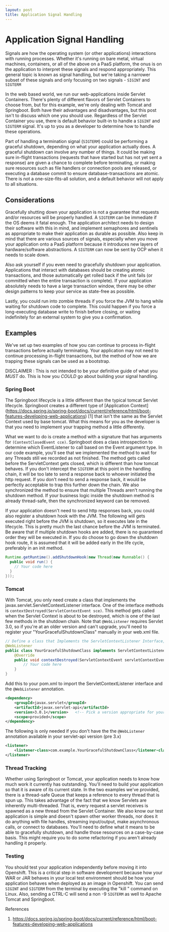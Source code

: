 ```yaml
---
layout: post
title: Application Signal Handling
---
```


# Application Signal Handling 			 		 	

Signals are how the operating system (or other applications) interactions with running processes.  Whether it's running on bare metal, virtual machines, containers, or all of the above on a PaaS platform, the onus is on the application to interpret these signals and respond appropriately.  This general topic is known as signal handling, but we're taking a narrower subset of these signals and only focusing on two signals - `SIGINT` and `SIGTERM`

In the web based world, we run our web-applications inside Servlet Containers.  There's plenty of different flavors of Servlet Containers to choose from, but for this example, we're only dealing with Tomcat and Springboot.  Both have their advantages and disadvantages, but this post isn't to discuss which one you should use.  Regardless of the Servlet Container you use, there is default behavior built-in to handle a `SIGINT` and `SIGTERM` signal.  It's up to you as a developer to determine how to handle these operations.

Part of handling a termination signal (`SIGTERM`) could be performing a graceful shutdown, depending on what your application actually does. A graceful shutdown can involve any number of things.  It could be making sure in-flight transactions (requests that have started but has not yet sent a response) are given a chance to complete before terminating, or making sure resources such as file handlers or connection pools are released, or executing a database commit to ensure database-transactions are atomic.  There is not a one-size-fits-all solution, and a default behavior will not apply to all situations.

## Considerations
Gracefully shutting down your application is not a guarantee that requests and/or resources will be properly handled.  A `SIGTERM` can be immediate if the OS deems it fatal enough.  The application architect needs to design their software with this in mind, and implement semaphores and sentinels as appropriate to make their application as durable as possible.  Also keep in mind that there are various sources of signals, especially when you move your application onto a PaaS platform because it introduces new layers of hardware/software abstractions.  A `SIGTERM` can now be sent by OCP when it needs to scale down.

Also ask yourself if you even need to gracefully shutdown your application.  Applications that interact with databases should be creating atomic transactions, and those automatically get rolled back if the unit fails (or committed when the entire transaction is complete).  If your application absolutely needs to have a large transaction window, there may be other design patterns to keep your service as state-free as possible.

Lastly, you could run into zombie threads if you force the JVM to hang while waiting for shutdown code to complete.  This could happen if you force a long-executing database write to finish before closing, or waiting indefinitely for an external system to give you a confirmation.

## Examples
We've set up two examples of how you can continue to process in-flight transactions before actually terminating.  Your application may not need to continue processing in-flight transactions, but the method of how we are trapping these signals can be used as a bootstrap.

DISCLAIMER : This is not intended to be your definitive guide of what you *MUST* do.  This is how you *COULD* go about building your signal handling.

### Spring Boot

The Springboot lifecycle is a little different than the typical tomcat Servlet lifecycle.  Springboot creates a different type of [Application Context] (https://docs.spring.io/spring-boot/docs/current/reference/html/boot-features-developing-web-applications) [1] that isn't the same as the Servlet Context used by base tomcat.  What this means for you as the developer is that you need to implement your trapping method a little differently.

What we want to do is create a method with a signature that has arguments for `(ContextClosedEvent cce)`.  Springboot does a class introspection to determine which EventListener to call based on the Event argument type.
In our code example, you'll see that we implemented the method to wait for any Threads still we recorded as not finished.  The method gets called before the ServletContext gets closed, which is different than how tomcat behaves.  If you don't intercept the `SIGTERM` at this point in the handling chain, it will be too late to send a response back to whoever initiated the http request.  If you don't need to send a response back, it would be perfectly acceptable to trap this further down the chain.
We also synchronized the method to ensure that multiple Threads aren't running the shutdown method.  If your business logic inside the shutdown method is already thread-safe, then the synchronized keyword can be removed.
​



If your application doesn't need to send http responses back, you could also register a shutdown hook with the JVM.   The following will gets executed right before the JVM is shutdown, so it executes late in the lifecycle.  This is pretty much the last chance before the JVM is terminated.  Be aware that if multiple shutdown hooks are added, there is no guaranteed order they will be executed in.  If you do choose to go down the shutdown hook route, it is assumed that it will be added early in the life cycle, preferably in an init method.

```java
Runtime.getRuntime().addShutdownHook(new Thread(new Runnable() {
  public void run() {
    // Your code here
  }
}));
```

### Tomcat

With Tomcat, you only need create a class that implements the javax.servlet.ServletContextListener interface.  One of the interface methods is `contextDestroyed(ServletContextEvent sce)`.  This method gets called when the Servlet Context is about to be destroyed, which is one of the last few methods in the shutdown chain.  Note that `@WebListener` requires Servlet 3.0, so if you're at an older version and can't upgrade, you'll need to register your "YourGracefulShutdownClass" manually in your web.xml file.

```java
​// Define a class that Implements the ServletContextListener Interface, as required by the @WebListener annotation
@WebListener
public class YourGracefulShutdownClass implements ServletContextListener {
	@Override
	public void contextDestroyed(ServletContextEvent servletContextEvent) {
        // Your code here
	}
}
```

Add this to your pom.xml to import the ServletContextListener interface and the `@WebListener` annotation.
```xml
​<dependency>
	<groupId>javax.servlet</groupId>
	<artifactId>javax.servlet-api</artifactId>
	<version>3.0.1</version>   <!-- Pick a version appropriate for your application -->
	<scope>provided</scope>
</dependency>
```

The following is only needed if you don't have the the `@WebListener` annotation available in your servlet-api version (pre 3.x)
```xml
<listener>
	<listener-class>com.example.YourGracefulShutdownClass</listener-class>
</listener>
```

### Thread Tracking

Whether using Springboot or Tomcat, your application needs to know how much work it currently has outstanding.  You'll need to build your application so that it is aware of its current state.  In the two examples we've provided, there is a thread-safe Queue that keeps a reference to every thread that is spun up.  This takes advantage of the fact that we know Servlets are inherently multi-threaded.  That is, every request a servlet receives is spawned as a new thread from the Servlet Container.  We also know our test application is simple and doesn't spawn other worker threads, nor does it do anything with file handles, streaming input/output, make asynchronous calls, or connect to databases.  You'll need to define what it means to be able to gracefully shutdown, and handle those resources on a case-by-case basis.  This might require you to do some refactoring if you aren't already handling it properly.

### Testing
You should test your application independently before moving it into Openshift.  This is a critical step in software development because how your WAR or JAR behaves in your local test environment should be how your application behaves when deployed as an image in Openshift.  You can send `SIGINT` and `SIGTERM` from the terminal by executing the "kill " command on Linux.  Also, sending a CTRL-C will send a non -9 `SIGTERM` as well to Apache Tomcat and Springboot.

References
1. https://docs.spring.io/spring-boot/docs/current/reference/html/boot-features-developing-web-applications
